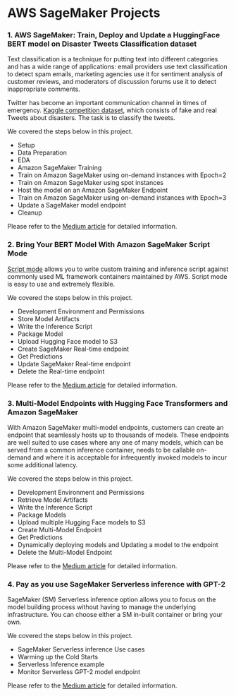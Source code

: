 # AWS SageMaker Projects


### 1. AWS SageMaker: Train, Deploy and Update a HuggingFace BERT model on Disaster Tweets Classification dataset

Text classification is a technique for putting text into different categories and has a wide range of applications: email providers use text classification to  detect spam emails, marketing agencies use it for sentiment analysis of customer reviews, and moderators of discussion forums use it to detect inappropriate comments.

Twitter has become an important communication channel in times of emergency. [Kaggle competition dataset](https://www.kaggle.com/c/nlp-getting-started/overview), which consists of fake and real Tweets about disasters. The task is to classify the tweets.

We covered the steps below in this project.
- Setup
- Data Preparation
- EDA
- Amazon SageMaker Training
- Train on Amazon SageMaker using on-demand instances with Epoch=2
- Train on Amazon SageMaker using spot instances
- Host the model on an Amazon SageMaker Endpoint
- Train on Amazon SageMaker using on-demand instances with Epoch=3
- Update a SageMaker model endpoint
- Cleanup

Please refer to the [Medium article](https://medium.com/@vinayakshanawad/aws-sagemaker-train-deploy-and-update-a-hugging-face-bert-model-eeefc8211368) for detailed information.

### 2. Bring Your BERT Model With Amazon SageMaker Script Mode

[Script mode](https://sagemaker-examples.readthedocs.io/en/latest/sagemaker-script-mode/index.html) allows you to write custom training and inference script against commonly used ML framework containers maintained by AWS. Script mode is easy to use and extremely flexible.

We covered the steps below in this project.
- Development Environment and Permissions
- Store Model Artifacts
- Write the Inference Script
- Package Model
- Upload Hugging Face model to S3
- Create SageMaker Real-time endpoint
- Get Predictions
- Update SageMaker Real-time endpoint
- Delete the Real-time endpoint

Please refer to the [Medium article](https://medium.com/@vinayakshanawad/bring-your-own-model-with-amazon-sagemaker-script-mode-6cf374747f9e) for detailed information.

### 3. Multi-Model Endpoints with Hugging Face Transformers and Amazon SageMaker

With Amazon SageMaker multi-model endpoints, customers can create an endpoint that seamlessly hosts up to thousands of models. These endpoints are well suited to use cases where any one of many models, which can be served from a common inference container, needs to be callable on-demand and where it is acceptable for infrequently invoked models to incur some additional latency.

We covered the steps below in this project.
- Development Environment and Permissions
- Retrieve Model Artifacts
- Write the Inference Script
- Package Models
- Upload multiple Hugging Face models to S3
- Create Multi-Model Endpoint
- Get Predictions
- Dynamically deploying models and Updating a model to the endpoint
- Delete the Multi-Model Endpoint

Please refer to the [Medium article](https://medium.com/@vinayakshanawad/multi-model-endpoints-with-hugging-face-transformers-and-amazon-sagemaker-c0e5a3693fac) for detailed information.

### 4. Pay as you use SageMaker Serverless inference with GPT-2

SageMaker (SM) Serverless inference option allows you to focus on the model building process without having to manage the underlying infrastructure. You can choose either a SM in-built container or bring your own.

We covered the steps below in this project.
- SageMaker Serverless inference Use cases
- Warming up the Cold Starts
- Serverless Inference example
- Monitor Serverless GPT-2 model endpoint

Please refer to the [Medium article](https://medium.com/@vinayakshanawad/pay-as-you-use-sagemaker-serverless-inference-with-gpt-2-62b23485f828) for detailed information.
 

